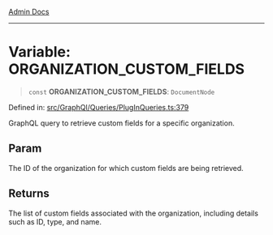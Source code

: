 [Admin Docs](/)

***

# Variable: ORGANIZATION\_CUSTOM\_FIELDS

> `const` **ORGANIZATION\_CUSTOM\_FIELDS**: `DocumentNode`

Defined in: [src/GraphQl/Queries/PlugInQueries.ts:379](https://github.com/Aad1tya27/talawa-admin/blob/dd4a08e622d0fa38bcf9758a530e8cdf917dbac8/src/GraphQl/Queries/PlugInQueries.ts#L379)

GraphQL query to retrieve custom fields for a specific organization.

## Param

The ID of the organization for which custom fields are being retrieved.

## Returns

The list of custom fields associated with the organization, including details such as ID, type, and name.
